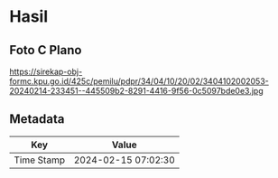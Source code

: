 # Hasil

## Foto C Plano

https://sirekap-obj-formc.kpu.go.id/425c/pemilu/pdpr/34/04/10/20/02/3404102002053-20240214-233451--445509b2-8291-4416-9f56-0c5097bde0e3.jpg


## Metadata

| Key        | Value               |
| ---------- | ------------------- |
| Time Stamp | 2024-02-15 07:02:30 |



